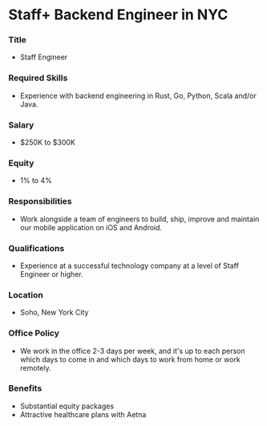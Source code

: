 # Staff+ Backend Engineer in NYC

### Title

- Staff Engineer

### Required Skills

- Experience with backend engineering in Rust, Go, Python, Scala and/or Java.

### Salary

- $250K to $300K

### Equity

- 1% to 4%

### Responsibilities

- Work alongside a team of engineers to build, ship, improve and maintain our mobile application on iOS and Android.

### Qualifications

- Experience at a successful technology company at a level of Staff Engineer or higher.

### Location

- Soho, New York City

### Office Policy

- We work in the office 2-3 days per week, and it's up to each person which days to come in and which days to work from home or work remotely.

### Benefits

- Substantial equity packages
- Attractive healthcare plans with Aetna
